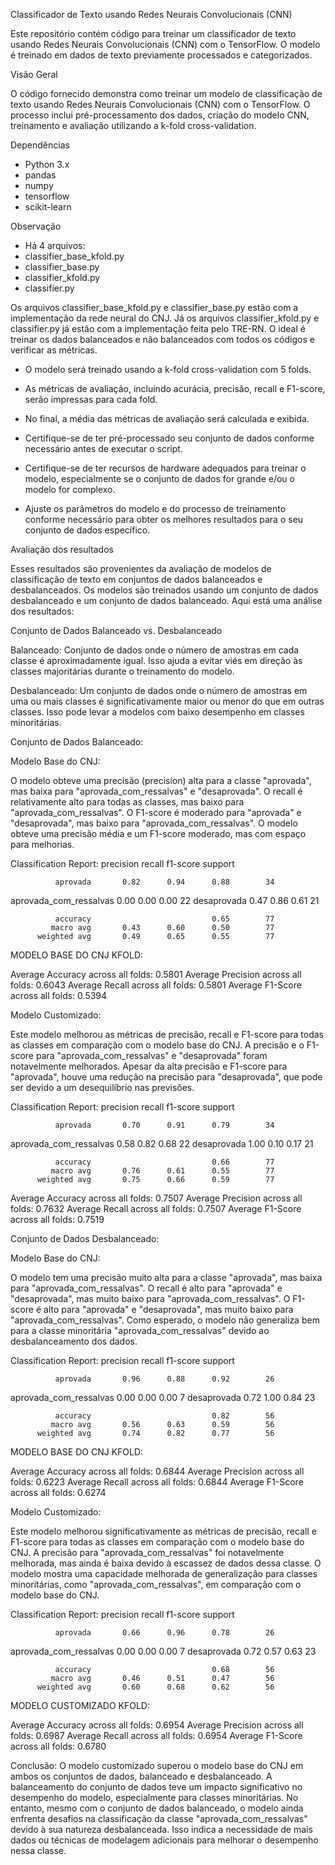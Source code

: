 Classificador de Texto usando Redes Neurais Convolucionais (CNN)

Este repositório contém código para treinar um classificador de texto usando Redes Neurais Convolucionais (CNN) com o TensorFlow. O modelo é treinado em dados de texto previamente processados e categorizados.

Visão Geral

O código fornecido demonstra como treinar um modelo de classificação de texto usando Redes Neurais Convolucionais (CNN) com o TensorFlow. O processo inclui pré-processamento dos dados, criação do modelo CNN, treinamento e avaliação utilizando a k-fold cross-validation.

Dependências

- Python 3.x
- pandas
- numpy
- tensorflow
- scikit-learn

Observação
- Há 4 arquivos:
- classifier_base_kfold.py
- classifier_base.py
- classifier_kfold.py
- classifier.py

Os arquivos classifier_base_kfold.py e classifier_base.py estão com a implementação da rede neural do CNJ. Já os arquivos classifier_kfold.py e classifier.py já estão com a implementação feita pelo TRE-RN. O ideal é treinar os dados balanceados e não balanceados com todos os códigos e verificar as métricas. 

- O modelo será treinado usando a k-fold cross-validation com 5 folds.

- As métricas de avaliação, incluindo acurácia, precisão, recall e F1-score, serão impressas para cada fold.

- No final, a média das métricas de avaliação será calculada e exibida.

- Certifique-se de ter pré-processado seu conjunto de dados conforme necessário antes de executar o script.

- Certifique-se de ter recursos de hardware adequados para treinar o modelo, especialmente se o conjunto de dados for grande e/ou o modelo for complexo.

- Ajuste os parâmetros do modelo e do processo de treinamento conforme necessário para obter os melhores resultados para o seu conjunto de dados específico.

Avaliação dos resultados

Esses resultados são provenientes da avaliação de modelos de classificação de texto em conjuntos de dados balanceados e desbalanceados. Os modelos são treinados usando um conjunto de dados desbalanceado e um conjunto de dados balanceado. Aqui está uma análise dos resultados:

Conjunto de Dados Balanceado vs. Desbalanceado

Balanceado: Conjunto de dados onde o número de amostras em cada classe é aproximadamente igual. Isso ajuda a evitar viés em direção às classes majoritárias durante o treinamento do modelo.

Desbalanceado: Um conjunto de dados onde o número de amostras em uma ou mais classes é significativamente maior ou menor do que em outras classes. Isso pode levar a modelos com baixo desempenho em classes minoritárias.


Conjunto de Dados Balanceado:



Modelo Base do CNJ:

O modelo obteve uma precisão (precision) alta para a classe "aprovada", mas baixa para "aprovada_com_ressalvas" e "desaprovada".
O recall é relativamente alto para todas as classes, mas baixo para "aprovada_com_ressalvas".
O F1-score é moderado para "aprovada" e "desaprovada", mas baixo para "aprovada_com_ressalvas".
O modelo obteve uma precisão média e um F1-score moderado, mas com espaço para melhorias.

Classification Report:
                         precision    recall  f1-score   support

              aprovada       0.82      0.94      0.88        34
aprovada_com_ressalvas       0.00      0.00      0.00        22
           desaprovada       0.47      0.86      0.61        21

              accuracy                           0.65        77
             macro avg       0.43      0.60      0.50        77
          weighted avg       0.49      0.65      0.55        77

MODELO BASE DO CNJ KFOLD:


Average Accuracy across all folds: 0.5801
Average Precision across all folds: 0.6043
Average Recall across all folds: 0.5801
Average F1-Score across all folds: 0.5394



Modelo Customizado:

Este modelo melhorou as métricas de precisão, recall e F1-score para todas as classes em comparação com o modelo base do CNJ.
A precisão e o F1-score para "aprovada_com_ressalvas" e "desaprovada" foram notavelmente melhorados.
Apesar da alta precisão e F1-score para "aprovada", houve uma redução na precisão para "desaprovada", que pode ser devido a um desequilíbrio nas previsões.


Classification Report:
                         precision    recall  f1-score   support

              aprovada       0.70      0.91      0.79        34
aprovada_com_ressalvas       0.58      0.82      0.68        22
           desaprovada       1.00      0.10      0.17        21

              accuracy                           0.66        77
             macro avg       0.76      0.61      0.55        77
          weighted avg       0.75      0.66      0.59        77
          


Average Accuracy across all folds: 0.7507
Average Precision across all folds: 0.7632
Average Recall across all folds: 0.7507
Average F1-Score across all folds: 0.7519


Conjunto de Dados Desbalanceado:

Modelo Base do CNJ:

O modelo tem uma precisão muito alta para a classe "aprovada", mas baixa para "aprovada_com_ressalvas".
O recall é alto para "aprovada" e "desaprovada", mas muito baixo para "aprovada_com_ressalvas".
O F1-score é alto para "aprovada" e "desaprovada", mas muito baixo para "aprovada_com_ressalvas".
Como esperado, o modelo não generaliza bem para a classe minoritária "aprovada_com_ressalvas" devido ao desbalanceamento dos dados.


Classification Report:
                         precision    recall  f1-score   support

              aprovada       0.96      0.88      0.92        26
aprovada_com_ressalvas       0.00      0.00      0.00         7
           desaprovada       0.72      1.00      0.84        23

              accuracy                           0.82        56
             macro avg       0.56      0.63      0.59        56
          weighted avg       0.74      0.82      0.77        56
          

MODELO BASE DO CNJ KFOLD:

Average Accuracy across all folds: 0.6844
Average Precision across all folds: 0.6223
Average Recall across all folds: 0.6844
Average F1-Score across all folds: 0.6274


Modelo Customizado:

Este modelo melhorou significativamente as métricas de precisão, recall e F1-score para todas as classes em comparação com o modelo base do CNJ.
A precisão para "aprovada_com_ressalvas" foi notavelmente melhorada, mas ainda é baixa devido à escassez de dados dessa classe.
O modelo mostra uma capacidade melhorada de generalização para classes minoritárias, como "aprovada_com_ressalvas", em comparação com o modelo base do CNJ.


Classification Report:
                         precision    recall  f1-score   support

              aprovada       0.66      0.96      0.78        26
aprovada_com_ressalvas       0.00      0.00      0.00         7
           desaprovada       0.72      0.57      0.63        23

              accuracy                           0.68        56
             macro avg       0.46      0.51      0.47        56
          weighted avg       0.60      0.68      0.62        56
          
MODELO CUSTOMIZADO KFOLD:


Average Accuracy across all folds: 0.6954
Average Precision across all folds: 0.6987
Average Recall across all folds: 0.6954
Average F1-Score across all folds: 0.6780

Conclusão:
O modelo customizado superou o modelo base do CNJ em ambos os conjuntos de dados, balanceado e desbalanceado.
A balanceamento do conjunto de dados teve um impacto significativo no desempenho do modelo, especialmente para classes minoritárias.
No entanto, mesmo com o conjunto de dados balanceado, o modelo ainda enfrenta desafios na classificação da classe "aprovada_com_ressalvas" devido à sua natureza desbalanceada. Isso indica a necessidade de mais dados ou técnicas de modelagem adicionais para melhorar o desempenho nessa classe.


